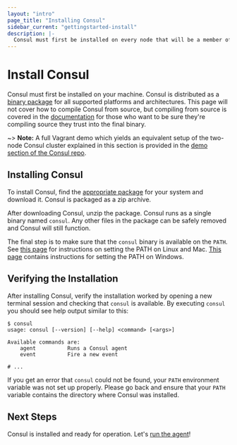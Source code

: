 ```yaml
---
layout: "intro"
page_title: "Installing Consul"
sidebar_current: "gettingstarted-install"
description: |-
  Consul must first be installed on every node that will be a member of the Consul cluster. To make installation easy, Consul is distributed as a binary package for all supported platforms and architectures. This page will not cover how to compile Consul from source.
---
```


# Install Consul

Consul must first be installed on your machine. Consul is distributed as a
[binary package](/downloads.html) for all supported platforms and architectures.
This page will not cover how to compile Consul from source, but compiling from
source is covered in the [documentation](/docs/index.html) for those who want to
be sure they're compiling source they trust into the final binary.

~> **Note:** A full Vagrant demo which yields an equivalent setup of the
two-node Consul cluster explained in this section is provided in the
[demo section of the Consul repo](https://github.com/hashicorp/consul/tree/master/demo/vagrant-cluster-complete).

## Installing Consul

To install Consul, find the [appropriate package](/downloads.html) for
your system and download it. Consul is packaged as a zip archive.

After downloading Consul, unzip the package. Consul runs as a single binary
named `consul`. Any other files in the package can be safely removed and
Consul will still function.

The final step is to make sure that the `consul` binary is available on the `PATH`.
See [this page](https://stackoverflow.com/questions/14637979/how-to-permanently-set-path-on-linux)
for instructions on setting the PATH on Linux and Mac.
[This page](https://stackoverflow.com/questions/1618280/where-can-i-set-path-to-make-exe-on-windows)
contains instructions for setting the PATH on Windows.

## Verifying the Installation

After installing Consul, verify the installation worked by opening a new
terminal session and checking that `consul` is available. By executing
`consul` you should see help output similar to this:

```text
$ consul
usage: consul [--version] [--help] <command> [<args>]

Available commands are:
    agent          Runs a Consul agent
    event          Fire a new event

# ...
```

If you get an error that `consul` could not be found, your `PATH`
environment variable was not set up properly. Please go back and ensure
that your `PATH` variable contains the directory where Consul was
installed.

## Next Steps

Consul is installed and ready for operation. Let's
[run the agent](agent.html)!
